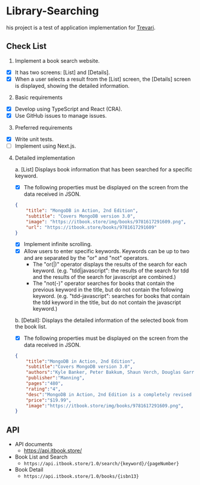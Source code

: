 # Library-Searching
his project is a test of application implementation for [Trevari](https://m.trevari.co.kr/).


## Check List
1. Implement a book search website.
- [X] It has two screens: [List] and [Details].
- [X] When a user selects a result from the [List] screen, the [Details] screen is displayed, showing the detailed information.
2. Basic requirements
- [X] Develop using TypeScript and React (CRA).
- [X] Use GitHub issues to manage issues.
3. Preferred requirements
- [X] Write unit tests.
- [ ] Implement using Next.js.
4. Detailed implementation
    
    a. [List] Displays book information that has been searched for a specific keyword.
    - [X] The following properties must be displayed on the screen from the data received in JSON.
    ```JSON
    {
        "title": "MongoDB in Action, 2nd Edition",
        "subtitle": "Covers MongoDB version 3.0",
        "image": "https://itbook.store/img/books/9781617291609.png",
        "url": "https://itbook.store/books/9781617291609"
    }
    ```
    - [X] Implement infinite scrolling.
    - [X] Allow users to enter specific keywords. Keywords can be up to two and are separated by the "or" and "not" operators.
        - The "or(|)" operator displays the results of the search for each keyword. (e.g. "tdd|javascript": the results of the search for tdd and the results of the search for javascript are combined.)
        - The "not(-)" operator searches for books that contain the previous keyword in the title, but do not contain the following keyword. (e.g. "tdd-javascript": searches for books that contain the tdd keyword in the title, but do not contain the javascript keyword.)
    
    b. [Detail]: Displays the detailed information of the selected book from the book list.
    - [X] The following properties must be displayed on the screen from the data received in JSON.
    ```JSON
    {
	    "title":"MongoDB in Action, 2nd Edition",
	    "subtitle":"Covers MongoDB version 3.0",
	    "authors":"Kyle Banker, Peter Bakkum, Shaun Verch, Douglas Garrett, Tim Hawkins",
	    "publisher":"Manning",
	    "pages":"480",
	    "rating":"4",
	    "desc":"MongoDB in Action, 2nd Edition is a completely revised and updated version. It introduces MongoDB 3.0 and the document-oriented database model. This perfectly paced book gives you both the big picture you'll need as a developer and enough low-level detail to satisfy system engineers.MongoDB in ...",
	    "price":"$19.99",
	    "image":"https://itbook.store/img/books/9781617291609.png",
    }
    ```
## API
- API documents
    - https://api.itbook.store/
- Book List and Search
    - `https://api.itbook.store/1.0/search/{keyword}/{pageNumber}`
- Book Detail
    - `https://api.itbook.store/1.0/books/{isbn13}`